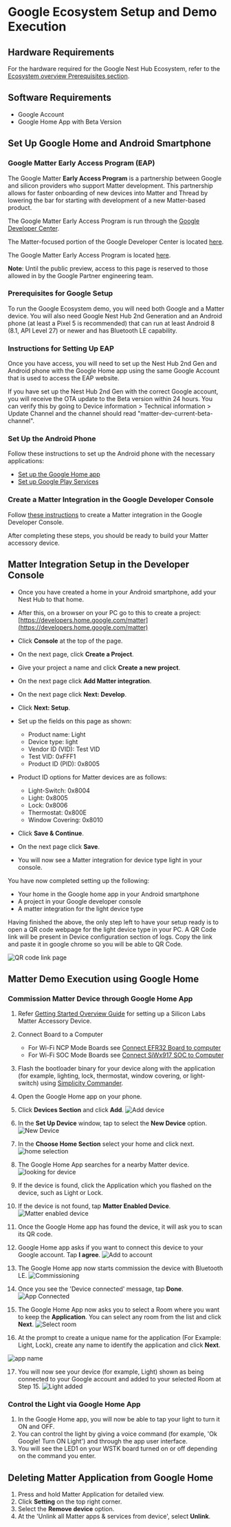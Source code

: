 # Google Ecosystem Setup and Demo Execution

## Hardware Requirements

For the hardware required for the Google Nest Hub Ecosystem, refer to the [Ecosystem overview Prerequisites section](./index#prerequisites).

## Software Requirements

- Google Account
- Google Home App with Beta Version

## Set Up Google Home and Android Smartphone

### Google Matter Early Access Program (EAP)

The Google Matter **Early Access Program** is a partnership between Google and silicon providers who support Matter development. This partnership allows for faster onboarding of new devices into Matter and Thread by lowering the bar for starting with development of a new Matter-based product.

The Google Matter Early Access Program is run through the [Google Developer Center](https://developers.home.google.com/).

The Matter-focused portion of the Google Developer Center is located [here](https://developers.home.google.com/matter).

The Google Matter Early Access Program is located [here](https://developers.home.google.com/matter/eap).

**Note**: Until the public preview, access to this page is reserved to those allowed in by the Google Partner engineering team.

### Prerequisites for Google Setup

To run the Google Ecosystem demo, you will need both Google and a Matter device. You will also need Google Nest Hub 2nd Generation and
an Android phone (at least a Pixel 5 is recommended) that can run at least Android 8 (8.1, API Level 27) or newer and has Bluetooth LE capability.

### Instructions for Setting Up EAP

Once you have access, you will need to set up the Nest Hub 2nd Gen and Android phone with the Google Home app using the same Google Account that is used to access the EAP website.

If you have set up the Nest Hub 2nd Gen with the correct Google account, you will receive the OTA update to the Beta version within 24 hours. You can verify this by going to Device information > Technical information > Update Channel and the channel should read "matter-dev-current-beta-channel".

### Set Up the Android Phone

Follow these instructions to set up the Android phone with the necessary applications:

- [Set up the Google Home app](https://developers.home.google.com/matter/eap/setup/home-app)
- [Set up Google Play Services](https://developers.home.google.com/matter/eap/setup/play-services)

### Create a Matter Integration in the Google Developer Console

Follow [these instructions](http://developers.home.google.com/matter/eap/project/create) to create a Matter integration in the Google Developer Console.

After completing these steps, you should be ready to build your Matter accessory device.

## Matter Integration Setup in the Developer Console

- Once you have created a home in your Android smartphone, add your Nest Hub to that home.
- After this, on a browser on your PC go to this to create a project:
  [https://developers.home.google.com/matter](https://developers.home.google.com/matter)
- Click **Console** at the top of the page.
- On the next page, click **Create a Project**.
- Give your project a name and click **Create a new project**.
- On the next page click **Add Matter integration**.
- On the next page click **Next: Develop**.
- Click **Next: Setup**.
- Set up the fields on this page as shown:
  - Product name: Light
  - Device type: light
  - Vendor ID (VID): Test VID
  - Test VID: 0xFFF1
  - Product ID (PID): 0x8005

- Product ID options for Matter devices are as follows:
  - Light-Switch: 0x8004
  - Light: 0x8005
  - Lock: 0x8006
  - Thermostat: 0x800E
  - Window Covering: 0x8010
- Click **Save & Continue**.
- On the next page click **Save**.
- You will now see a Matter integration for device type light in your console.

You have now completed setting up the following:

- Your home in the Google home app in your Android smartphone
-	A project in your Google developer console
- A matter integration for the light device type

Having finished the above, the only step left to have your setup ready is to open a QR code webpage for the light device type in your PC. A QR Code link will be present in Device configuration section of logs. Copy the link and paste it in google chrome so you will be able to QR Code.

![QR code link page](./images/matter-rtt-qr-code-link.png)

## Matter Demo Execution using Google Home

### Commission Matter Device through Google Home App

1. Refer [Getting Started Overview Guide](/matter/<docspace-docleaf-version>/matter-wifi-getting-started-example) for setting up a Silicon Labs Matter Accessory Device.

2. Connect Board to a Computer
    - For Wi-Fi NCP Mode Boards see [Connect EFR32 Board to computer](/matter/<docspace-docleaf-version>/matter-wifi-getting-started-example/getting-started-efx32-ncp#connect-the-efx32-boards-to-a-computer)
    - For Wi-Fi SOC Mode Boards see [Connect SiWx917 SOC to Computer](/matter/<docspace-docleaf-version>/matter-wifi-getting-started-example/getting-started-with-soc#connect-siwx917-soc-to-computer)

3. Flash the bootloader binary for your device along with the application (for example, lighting, lock, thermostat, window covering, or light-switch) using [Simplicity Commander](/matter/<docspace-docleaf-version>/matter-wifi-run-demo/flashing-using-commander).

4. Open the Google Home app on your phone.

5. Click **Devices Section** and click **Add**.
![Add device](./images/google-home-app-add-device.png?width=40%&height=40%)

6. In the **Set Up Device** window, tap to select the **New Device** option.
![New Device](./images/google-home-app-new-device.png?width=40%&height=40%)

7. In the **Choose Home Section** select your home and click next.
![home selection](./images/google-home-app-select-home.png?width=40%&height=40%)

8. The Google Home App searches for a nearby Matter device.
![looking for device](./images/google-home-app-looking-for-device.png?width=40%&height=40%)

9. If the device is found, click the Application which you flashed on the device, such as Light or Lock.

10. If the device is not found, tap **Matter Enabled Device**.
![Matter enabled device](./images/google-home-app-matter-enabled-device.png?width=40%&height=40%)

11. Once the Google Home app has found the device, it will ask you to scan its QR code.

12.  Google Home app asks if you want to connect this device to your Google account. Tap **I agree**.
![Add to account](./images/google-home-app-account-prompt.png?width=40%&height=40%)

13. The Google Home app now starts commission the device with Bluetooth LE.
![Commissioning](./images/google-home-app-connecting.png?width=40%&height=40%)

14. Once you see the 'Device connected' message, tap **Done**.
![App Connected](./images/google-home-app-connected.png?width=40%&height=40%)

15. The Google Home App now asks you to select a Room where you want to keep the **Application**. You can select any room from the list and click **Next**.
![Select room](./images/google-home-app-select-room.png?width=40%&height=40%)

16. At the prompt to create a unique name for the application (For Example: Light, Lock), create any name to identify the application and click **Next**.

![app name](./images/google-home-app-give-app-name.png?width=40%&height=40%)

17. You will now see your device (for example, Light) shown as being connected to your Google account and added to your selected Room at Step 15.
![Light added](./images/google-home-app-light-added.png?width=40%&height=40%)

### Control the Light via Google Home App

1. In the Google Home app, you will now be able to tap your light to turn it ON and OFF.
2. You can control the light by giving a voice command (for example, 'Ok Google! Turn ON Light') and through the app user interface.
3. You will see the LED1 on your WSTK board turned on or off depending on the command you enter.

## Deleting Matter Application from Google Home

1. Press and hold Matter Application for detailed view.
2. Click **Setting** on the top right corner.
3. Select the **Remove device** option.
4. At the 'Unlink all Matter apps & services from device', select **Unlink**.
